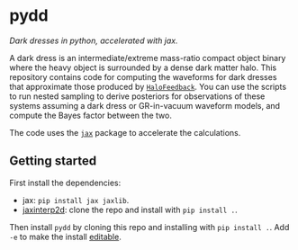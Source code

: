 # pydd

_Dark dresses in python, accelerated with jax._

A dark dress is an intermediate/extreme mass-ratio compact object binary where
the heavy object is surrounded by a dense dark matter halo. This repository
contains code for computing the waveforms for dark dresses that approximate
those produced by [`HaloFeedback`](https://github.com/bradkav/HaloFeedback). You
can use the scripts to run nested sampling to derive posteriors for observations
of these systems assuming a dark dress or GR-in-vacuum waveform models, and
compute the Bayes factor between the two.

The code uses the [`jax`](https://github.com/google/jax/) package to accelerate
the calculations.

## Getting started

First install the dependencies:

- jax: `pip install jax jaxlib`.
- [jaxinterp2d](https://github.com/adam-coogan/jaxinterp2d/): clone the repo and
  install with `pip install .`.

Then install `pydd` by cloning this repo and installing with `pip install .`.
Add `-e` to make the install [editable](https://pip.pypa.io/en/stable/cli/pip_install/#install-editable).
